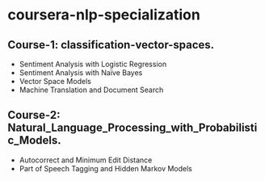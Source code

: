 # coursera-nlp-specialization

## Course-1: classification-vector-spaces.
-    Sentiment Analysis with Logistic Regression
-    Sentiment Analysis with Naïve Bayes
-    Vector Space Models
-    Machine Translation and Document Search

## Course-2: Natural_Language_Processing_with_Probabilistic_Models.
-    Autocorrect and Minimum Edit Distance
-    Part of Speech Tagging and Hidden Markov Models
